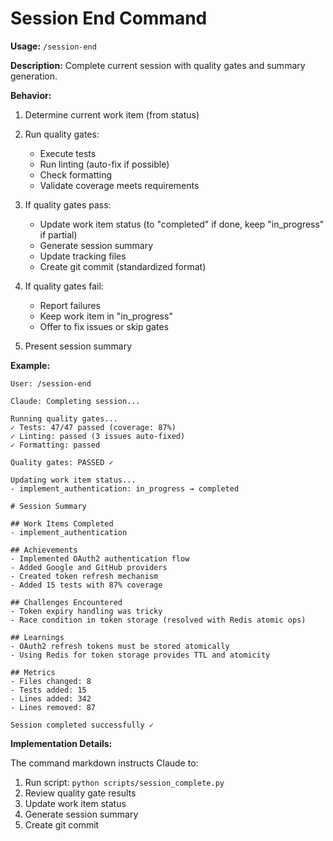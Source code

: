 # Session End Command

**Usage:** `/session-end`

**Description:** Complete current session with quality gates and summary generation.

**Behavior:**

1. Determine current work item (from status)

2. Run quality gates:
   - Execute tests
   - Run linting (auto-fix if possible)
   - Check formatting
   - Validate coverage meets requirements

3. If quality gates pass:
   - Update work item status (to "completed" if done, keep "in_progress" if partial)
   - Generate session summary
   - Update tracking files
   - Create git commit (standardized format)

4. If quality gates fail:
   - Report failures
   - Keep work item in "in_progress"
   - Offer to fix issues or skip gates

5. Present session summary

**Example:**

```
User: /session-end

Claude: Completing session...

Running quality gates...
✓ Tests: 47/47 passed (coverage: 87%)
✓ Linting: passed (3 issues auto-fixed)
✓ Formatting: passed

Quality gates: PASSED ✓

Updating work item status...
- implement_authentication: in_progress → completed

# Session Summary

## Work Items Completed
- implement_authentication

## Achievements
- Implemented OAuth2 authentication flow
- Added Google and GitHub providers
- Created token refresh mechanism
- Added 15 tests with 87% coverage

## Challenges Encountered
- Token expiry handling was tricky
- Race condition in token storage (resolved with Redis atomic ops)

## Learnings
- OAuth2 refresh tokens must be stored atomically
- Using Redis for token storage provides TTL and atomicity

## Metrics
- Files changed: 8
- Tests added: 15
- Lines added: 342
- Lines removed: 87

Session completed successfully ✓
```

**Implementation Details:**

The command markdown instructs Claude to:
1. Run script: `python scripts/session_complete.py`
2. Review quality gate results
3. Update work item status
4. Generate session summary
5. Create git commit
